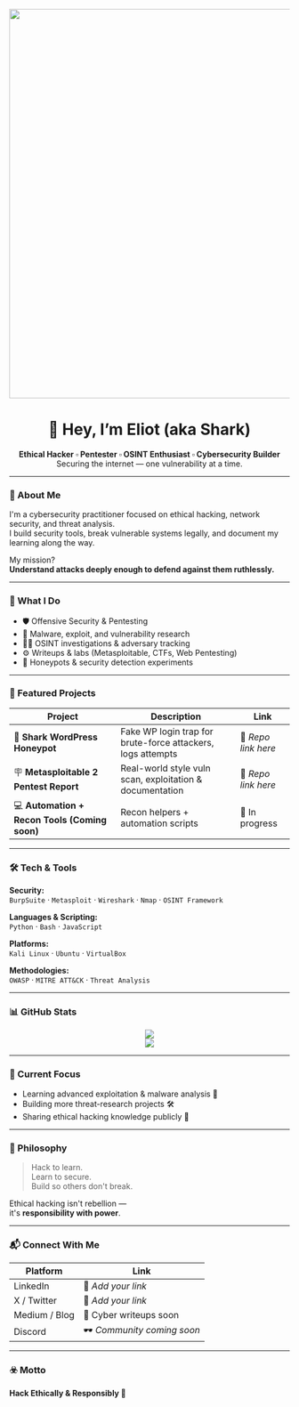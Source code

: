 <!-- Cyber Banner -->
<p align="center">
  <img src="https://i.imgur.com/8fJz0kV.gif" width="700">
</p>

<h1 align="center">👋 Hey, I’m Eliot (aka Shark)</h1>

<p align="center">
<b>Ethical Hacker ▫️ Pentester ▫️ OSINT Enthusiast ▫️ Cybersecurity Builder</b>
<br>
Securing the internet — one vulnerability at a time.
</p>

---

### 👾 About Me  

I'm a cybersecurity practitioner focused on ethical hacking, network security, and threat analysis.  
I build security tools, break vulnerable systems legally, and document my learning along the way.

My mission?  
**Understand attacks deeply enough to defend against them ruthlessly.**

---

### 🚀 What I Do  

- 🛡️ Offensive Security & Pentesting  
- 🧠 Malware, exploit, and vulnerability research  
- 🕵️‍♂️ OSINT investigations & adversary tracking  
- ⚙️ Writeups & labs (Metasploitable, CTFs, Web Pentesting)  
- 🧪 Honeypots & security detection experiments  

---

### 🧵 Featured Projects  

| Project | Description | Link |
|---|---|---|
| 🦈 **Shark WordPress Honeypot** | Fake WP login trap for brute-force attackers, logs attempts | 🔗 *Repo link here* |
| 🪧 **Metasploitable 2 Pentest Report** | Real-world style vuln scan, exploitation & documentation | 🔗 *Repo link here* |
| 💻 **Automation + Recon Tools (Coming soon)** | Recon helpers + automation scripts | 🚧 In progress |

---

### 🛠️ Tech & Tools  

**Security:**  
`BurpSuite` · `Metasploit` · `Wireshark` · `Nmap` · `OSINT Framework`  

**Languages & Scripting:**  
`Python` · `Bash` · `JavaScript`  

**Platforms:**  
`Kali Linux` · `Ubuntu` · `VirtualBox`  

**Methodologies:**  
`OWASP` · `MITRE ATT&CK` · `Threat Analysis`

---

### 📊 GitHub Stats  

<p align="center">
<a href="#"><img src="https://github-readme-stats.vercel.app/api?username=YOURUSERNAME&show_icons=true&theme=tokyonight"></a><br>
<a href="#"><img src="https://github-readme-streak-stats.herokuapp.com/?user=YOURUSERNAME&theme=tokyonight"></a>
</p>

---

### 🌱 Current Focus  

- Learning advanced exploitation & malware analysis 🧩  
- Building more threat-research projects 🛠️  
- Sharing ethical hacking knowledge publicly 📡  

---

### 🧭 Philosophy  

> Hack to learn.  
> Learn to secure.  
> Build so others don't break.

Ethical hacking isn't rebellion —  
it's **responsibility with power**.

---

### 📬 Connect With Me  

| Platform | Link |
|---|---|
| LinkedIn | 🔗 *Add your link* |
| X / Twitter | 🔗 *Add your link* |
| Medium / Blog | 📝 Cyber writeups soon |
| Discord | 🕶️ *Community coming soon* |

---

### ☣️ Motto  

**Hack Ethically & Responsibly 🚨**

